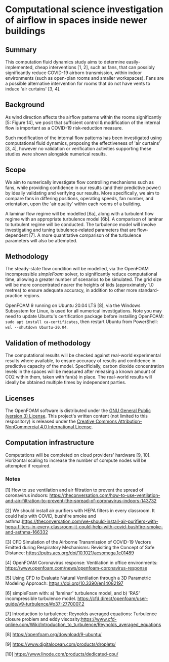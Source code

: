 # Computational science investigation of airflow in spaces inside newer buildings
## Summary
This computation fluid dynamics study aims to determine easily-implemented, cheap interventions [1, 2], such as fans, that can possibly significantly reduce COVID-19 airborn transmission, within indoor environments (such as open-plan rooms and smaller workspaces). Fans are a possible alternative intervention for rooms that do not have vents to induce 'air curtains' [3, 4].

## Background
As wind direction affects the airflow patterns within the rooms significantly [5: Figure 14], we posit that sufficient control & modification of the internal flow is important as a COVID-19 risk-reduction measure.

Such modification of the internal flow patterns has been investigated using computational fluid dynamics, proposing the effectiveness of 'air curtains' [3, 4], however no validation or verification activities supporting these studies were shown alongside numerical results.

## Scope
We aim to numerically investigate flow controlling mechanisms such as fans, while providing confidence in our results (and their predictive power) by ideally validating and verifying our results. More specifically, we aim to compare fans in differing positions, operating speeds, fan number, and orientation, upon the 'air quality' within each rooms of a building. 

A laminar flow regime will be modelled [6a], along with a turbulent flow regime with an appropriate turbulence model [6b]. A comparison of laminar to turbulent regime will be conducted. The turbulence model will involve investigating and tuning tubulence-related parameters that are flow-dependent [7]. A more quantitative comparison of the turbulence parameters will also be attempted. 

## Methodology
The steady-state flow condition will be modelled, via the OpenFOAM incompressible _simpleFoam_ solver, to significantly reduce computational time, allowing a greater number of scenarios to be simulated. The grid size will be more concentrated nearer the heights of kids (approximately 1.0 metres) to ensure adequate accuracy, in addition to other more standard-practice regions. 

OpenFOAM 9 running on Ubuntu 20.04 LTS [8], via the Windows Subsystem for Linux, is used for all numerical investigations. Note you may need to update Ubuntu's certification package before installing OpenFOAM: `sudo apt install ca-certificates`, then restart Ubuntu from PowerShell: `wsl --shutdown Ubuntu-20.04`.

## Validation of methodology
The computational results will be checked against real-world experimental results where available, to ensure accuracy of results and confidence in predictive capacity of the model. Specificially, carbon dioxide concentration levels in the spaces will be measured after releasing a known amount of CO2 within them, taken with fan(s) in place. The real-world results will ideally be obtained multiple times by independent parties.

## Licenses
The OpenFOAM software is distributed under the [GNU General Public (version 3) License](http://www.gnu.org/licenses/gpl-3.0.html). This project's written content (not limited to this respository) is released under the [Creative Commons Attribution-NonCommercial 4.0 International License](https://creativecommons.org/licenses/by-nc/4.0/).

## Computation infrastructure
Computations will be completed on cloud providers' hardware [9, 10]. Horizontal scaling to increase the number of compute nodes will be attempted if required.

### Notes
[1] How to use ventilation and air filtration to prevent the spread of coronavirus indoors: https://theconversation.com/how-to-use-ventilation-and-air-filtration-to-prevent-the-spread-of-coronavirus-indoors-143732  

[2] We should install air purifiers with HEPA filters in every classroom. It could help with COVID, bushfire smoke and asthma:https://theconversation.com/we-should-install-air-purifiers-with-hepa-filters-in-every-classroom-it-could-help-with-covid-bushfire-smoke-and-asthma-166332  

[3] CFD Simulation of the Airborne Transmission of COVID-19 Vectors Emitted during Respiratory Mechanisms: Revisiting the Concept of Safe Distance: https://pubs.acs.org/doi/10.1021/acsomega.1c01489

[4] OpenFOAM Coronavirus response: Ventilation in office environments: https://www.openfoam.com/news/openfoam-coronavirus-response

[5]	Using CFD to Evaluate Natural Ventilation through a 3D Parametric Modeling Approach: https://doi.org/10.3390/en14082197

[6] simpleFoam with: a) 'laminar' turbulence model, and b) 'RAS' incompressible turbulence model. https://cfd.direct/openfoam/user-guide/v9-turbulence/#x37-2770007.2 
 
[7] Introduction to turbulence: Reynolds averaged equations: Turbulence closure problem and eddy viscosity:https://www.cfd-online.com/Wiki/Introduction_to_turbulence/Reynolds_averaged_equations

[8] https://openfoam.org/download/9-ubuntu/

[9] https://www.digitalocean.com/products/droplets/  

[10] https://www.linode.com/products/dedicated-cpu/  